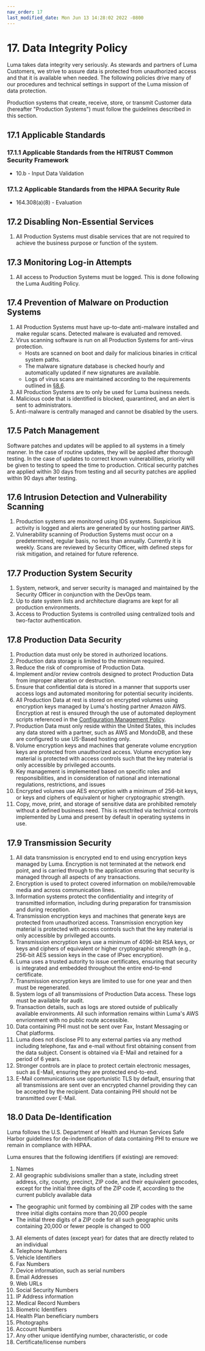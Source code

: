 ```yaml
---
nav_order: 17
last_modified_date: Mon Jun 13 14:28:02 2022 -0800
---
```


# 17. Data Integrity Policy

Luma takes data integrity very seriously. As stewards and partners of Luma Customers, we strive to assure data is protected from unauthorized access and that it is available when needed. The following policies drive many of our procedures and technical settings in support of the Luma mission of data protection.

Production systems that create, receive, store, or transmit Customer data (hereafter "Production Systems") must follow the guidelines described in this section.

## 17.1 Applicable Standards

### 17.1.1 Applicable Standards from the HITRUST Common Security Framework

* 10.b - Input Data Validation

### 17.1.2 Applicable Standards from the HIPAA Security Rule

* 164.308(a)(8) - Evaluation

## 17.2 Disabling Non-Essential Services

1. All Production Systems must disable services that are not required to achieve the business purpose or function of the system.

## 17.3 Monitoring Log-in Attempts

1. All access to Production Systems must be logged. This is done following the Luma Auditing Policy.

## 17.4 Prevention of Malware on Production Systems

1. All Production Systems must have up-to-date anti-malware installed and make regular scans. Detected malware is evaluated and removed.
1. Virus scanning software is run on all Production Systems for anti-virus protection.
   * Hosts are scanned on boot and daily for malicious binaries in critical system paths.
   * The malware signature database is checked hourly and automatically updated if new signatures are available.
   * Logs of virus scans are maintained according to the requirements outlined in [§8.6](08-auditing_policy.html#86-audit-log-security-controls-and-backup).
1. All Production Systems are to only be used for Luma business needs.
1. Malicious code that is identified is blocked, quarantined, and an alert is sent to administrators.
1. Anti-malware is centrally managed and cannot be disabled by the users.  

## 17.5 Patch Management

Software patches and updates will be applied to all systems in a timely manner. In the case of routine updates, they will be applied after thorough testing. In the case of updates to correct known vulnerabilities, priority will be given to testing to speed the time to production. Critical security patches are applied within 30 days from testing and all security patches are applied within 90 days after testing.

## 17.6 Intrusion Detection and Vulnerability Scanning

1. Production systems are monitored using IDS systems. Suspicious activity is logged and alerts are generated by our hosting partner AWS.
1. Vulnerability scanning of Production Systems must occur on a predetermined, regular basis, no less than annually. Currently it is weekly. Scans are reviewed by Security Officer, with defined steps for risk mitigation, and retained for future reference.

## 17.7 Production System Security

1. System, network, and server security is managed and maintained by the Security Officer in conjunction with the DevOps team.
2. Up to date system lists and architecture diagrams are kept for all production environments.
3. Access to Production Systems is controlled using centralized tools and two-factor authentication.

## 17.8 Production Data Security

1. Production data must only be stored in authorized locations.
1. Production data storage is limited to the minimum required.
1. Reduce the risk of compromise of Production Data.
1. Implement and/or review controls designed to protect Production Data from improper alteration or destruction.
1. Ensure that confidential data is stored in a manner that supports user access logs and automated monitoring for potential security incidents.
1. All Production Data at rest is stored on encrypted volumes using encryption keys managed by Luma's hosting partner Amazon AWS. Encryption at rest is ensured through the use of automated deployment scripts referenced in the [Configuration Management Policy](#9.-configuration-management-policy).
1. Production Data must only reside within the United States, this includes any data stored with a partner, such as AWS and MondoDB, and these are configured to use US-Based hosting only.
1. Volume encryption keys and machines that generate volume encryption keys are protected from unauthorized access. Volume encryption key material is protected with access controls such that the key material is only accessible by privileged accounts.
1. Key management is implemented based on specific roles and responsibilities, and in consideration of national and international regulations, restrictions, and issues
1. Encrypted volumes use AES encryption with a minimum of 256-bit keys, or keys and ciphers of equivalent or higher cryptographic strength.
1. Copy, move, print, and storage of sensitive data are prohibited remotely without a defined business need. This is resctrited via technical controls implemented by Luma and present by default in operating systems in use.

## 17.9 Transmission Security

1. All data transmission is encrypted end to end using encryption keys managed by Luma. Encryption is not terminated at the network end point, and is carried through to the application ensuring that security is managed through all aspects of any transactions. 
1. Encryption is used to protect covered information on mobile/removable media and across communication lines. 
1. Information systems protect the confidentiality and integrity of transmitted information, including during preparation for transmission and during reception.
1. Transmission encryption keys and machines that generate keys are protected from unauthorized access. Transmission encryption key material is protected with access controls such that the key material is only accessible by privileged accounts.
1. Transmission encryption keys use a minimum of 4096-bit RSA keys, or keys and ciphers of equivalent or higher cryptographic strength (e.g., 256-bit AES session keys in the case of IPsec encryption).
1. Luma uses a trusted autority to issue certificates, ensuring that security is integrated and embedded throughout the entire end-to-end certificate.
1. Transmission encryption keys are limited to use for one year and then must be regenerated.
1. System logs of all transmissions of Production Data access. These logs must be available for audit.
1. Transaction details, such as logs are stored outside of publically available environments. All such information remains within Luma's AWS envrionment with no public route accessible. 
1. Data containing PHI must not be sent over Fax, Instant Messaging or Chat platforms.
1. Luma does not disclose PII to any external parties via any method including telephone, fax and e-mail without first obtaining consent from the data subject. Consent is obtained via E-Mail and retained for a period of 6 years. 
1. Stronger controls are in place to protect certain electronic messages, such as E-Mail, ensuring they are protected end-to-end.
1. E-Mail communications use opportunistic TLS by default, ensuring that all transmissions are sent over an encrypted channel providing they can be accepted by the recipient. Data containing PHI should not be transmitted over E-Mail.
 
## 18.0 Data De-Identification

Luma follows the U.S. Department of Health and Human Services Safe Harbor guidelines for de-indentification of data containing PHI to ensure we remain in compliance with HIPAA.

Luma ensures that the following identifiers (if existing) are removed:

1. Names
2. All geographic subdivisions smaller than a state, including street address, city, county, precinct, ZIP code, and their equivalent geocodes, except for the initial three digits of the ZIP code if, according to the current publicly available data
  * The geographic unit formed by combining all ZIP codes with the same three initial digits contains more than 20,000 people
  * The initial three digits of a ZIP code for all such geographic units containing 20,000 or fewer people is changed to 000
3. All elements of dates (except year) for dates that are directly related to an individual
4. Telephone Numbers
5. Vehicle Identifiers
6. Fax Numbers
7. Device information, such as serial numbers
8. Email Addresses
9. Web URLs
10. Social Security Numbers
11. IP Address information
12. Medical Record Numbers
13. Biometric Identifiers
14. Health Plan beneficiary numbers
15. Photographs
16. Account Numbers
17. Any other unique identifying number, characteristic, or code
18. Certificate/license numbers
